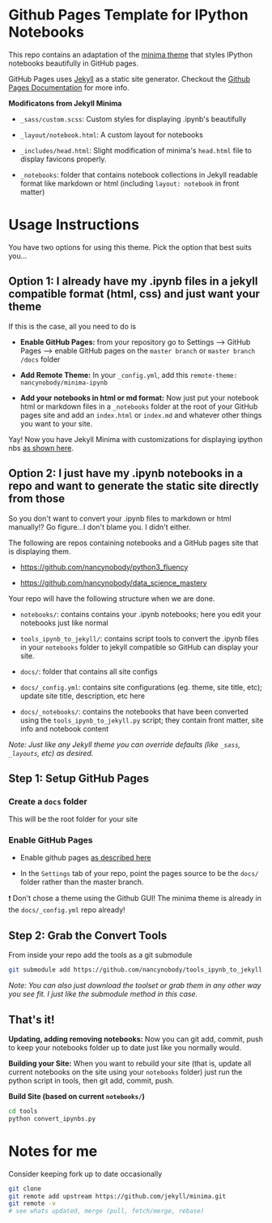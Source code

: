 # Github Pages Template for IPython Notebooks

This repo contains an adaptation of the [minima theme](https://jekyll.github.io/minima/) that styles IPython notebooks beautifully in GitHub pages.

GitHub Pages uses [Jekyll](https://jekyllrb.com/) as a static site generator. Checkout the [Github Pages Documentation](https://pages.github.com/) for more info.

**Modificatons from Jekyll Minima**

* `_sass/custom.scss`: Custom styles for displaying .ipynb's beautifully

* `_layout/notebook.html`: A custom layout for notebooks

* `_includes/head.html`: Slight modification of minima's `head.html` file to display favicons properly.

* `_notebooks`: folder that contains notebook collections in Jekyll readable format like markdown or html (including `layout: notebook` in front matter)

# Usage Instructions

You have two options for using this theme. Pick the option that best suits you...

## Option 1: I already have my .ipynb files in a jekyll compatible format (html, css) and just want your theme

If this is the case, all you need to do is

* **Enable GitHub Pages:** from your repository go to Settings --> GitHub Pages --> enable GitHub pages on the `master branch` or `master branch /docs` folder

* **Add Remote Theme:** In your `_config.yml`, add this `remote-theme: nancynobody/minima-ipynb`

* **Add your notebooks in html or md format:** Now just put your notebook html or markdown files in a `_notebooks` folder at the root of your GitHub pages site and add an `index.html` or `index.md` and whatever other things you want to your site.

Yay! Now you have Jekyll Minima with customizations for displaying ipython nbs [as shown here](https://nancynobody.github.io/minima-ipynb/).

## Option 2: I just have my .ipynb notebooks in a repo and want to generate the static site directly from those 

So you don't want to convert your .ipynb files to markdown or html manually!? Go figure...I don't blame you. I didn't either.

The following are repos containing notebooks and a GitHub pages site that is displaying them.

* https://github.com/nancynobody/python3_fluency

* https://github.com/nancynobody/data_science_mastery

Your repo will have the following structure when we are done.

* `notebooks/`: contains contains your .ipynb notebooks; here you edit your notebooks just like normal

* `tools_ipynb_to_jekyll/`: contains script tools to convert the .ipynb files in your `notebooks` folder to jekyll compatible so GitHub can display your site.

* `docs/`: folder that contains all site configs

* `docs/_config.yml`: contains site configurations (eg. theme, site title, etc); update site title, description, etc here

* `docs/_notebooks/`: contains the notebooks that have been converted using the `tools_ipynb_to_jekyll.py` script; they contain front matter, site info and notebook content

*Note: Just like any Jekyll theme you can override defaults (like `_sass`, `_layouts`, etc) as desired.*

## Step 1: Setup GitHub Pages

### Create a `docs` folder
This will be the root folder for your site

### Enable GitHub Pages

* Enable github pages [as described here](https://guides.github.com/features/pages/)

* In the `Settings` tab of your repo, point the pages source to be the `docs/` folder rather than the master branch.

:exclamation: Don't chose a theme using the Github GUI! The minima theme is already in the `docs/_config.yml` repo already!

## Step 2: Grab the Convert Tools

From inside your repo add the tools as a git submodule

```bash
git submodule add https://github.com/nancynobody/tools_ipynb_to_jekyll.git
```

*Note: You can also just download the toolset or grab them in any other way you see fit. I just like the submodule method in this case.*

## That's it!

**Updating, adding removing notebooks:** Now you can git add, commit, push to keep your notebooks folder up to date just like you normally would. 

**Building your Site:** When you want to rebuild your site (that is, update all current notebooks on the site using your `notebooks` folder) just run the python script in tools, then git add, commit, push.

**Build Site (based on current `notebooks/`)**
```bash
cd tools
python convert_ipynbs.py

```

# Notes for me

Consider keeping fork up to date occasionally

```bash
git clone
git remote add upstream https://github.com/jekyll/minima.git
git remote -v
# see whats updated, merge (pull, fetch/merge, rebase)
```